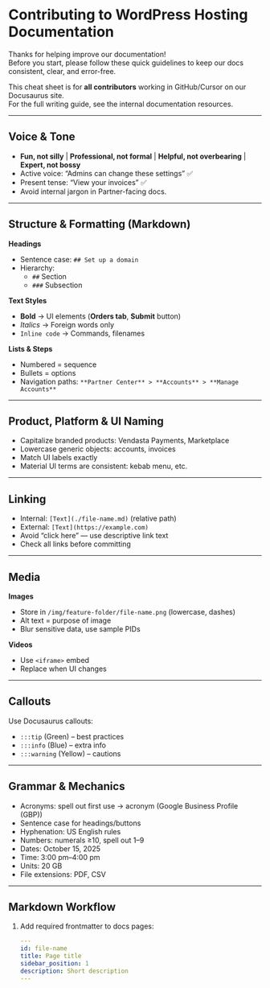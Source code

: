 # Contributing to WordPress Hosting Documentation

Thanks for helping improve our documentation!  
Before you start, please follow these quick guidelines to keep our docs consistent, clear, and error-free.

This cheat sheet is for **all contributors** working in GitHub/Cursor on our Docusaurus site.  
For the full writing guide, see the internal documentation resources.

---

## Voice & Tone
- **Fun, not silly** | **Professional, not formal** | **Helpful, not overbearing** | **Expert, not bossy**
- Active voice: “Admins can change these settings” ✅
- Present tense: “View your invoices” ✅
- Avoid internal jargon in Partner-facing docs.

---

## Structure & Formatting (Markdown)

**Headings**
- Sentence case: `## Set up a domain`
- Hierarchy:
  - `##` Section
  - `###` Subsection

**Text Styles**
- **Bold** → UI elements (**Orders tab**, **Submit** button)
- *Italics* → Foreign words only
- `Inline code` → Commands, filenames

**Lists & Steps**
- Numbered = sequence
- Bullets = options
- Navigation paths: `**Partner Center** > **Accounts** > **Manage Accounts**`

---

## Product, Platform & UI Naming
- Capitalize branded products: Vendasta Payments, Marketplace
- Lowercase generic objects: accounts, invoices
- Match UI labels exactly
- Material UI terms are consistent: kebab menu, etc.

---

## Linking
- Internal: `[Text](./file-name.md)` (relative path)
- External: `[Text](https://example.com)`
- Avoid “click here” — use descriptive link text
- Check all links before committing

---

## Media

**Images**
- Store in `/img/feature-folder/file-name.png` (lowercase, dashes)
- Alt text = purpose of image
- Blur sensitive data, use sample PIDs

**Videos**
- Use `<iframe>` embed
- Replace when UI changes

---

## Callouts
Use Docusaurus callouts:
- `:::tip` (Green) – best practices
- `:::info` (Blue) – extra info
- `:::warning` (Yellow) – cautions

---

## Grammar & Mechanics
- Acronyms: spell out first use → acronym (Google Business Profile (GBP))
- Sentence case for headings/buttons
- Hyphenation: US English rules
- Numbers: numerals ≥10, spell out 1–9
- Dates: October 15, 2025
- Time: 3:00 pm–4:00 pm
- Units: 20 GB
- File extensions: PDF, CSV

---

## Markdown Workflow
1. Add required frontmatter to docs pages:
   ```yaml
   ---
   id: file-name
   title: Page title
   sidebar_position: 1
   description: Short description
   ---
